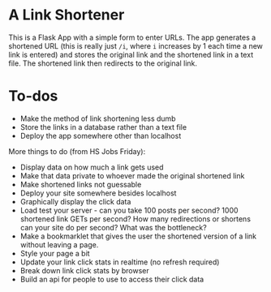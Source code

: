 # A Link Shortener

This is a Flask App with a simple form to enter URLs. The app generates a shortened URL (this is really just `/i`, where `i` increases by 1 each time a new link is entered) and stores the original link and the shortened link in a text file. The shortened link then redirects to the original link.

# To-dos

* Make the method of link shortening less dumb
* Store the links in a database rather than a text file
* Deploy the app somewhere other than localhost

More things to do (from HS Jobs Friday):
* Display data on how much a link gets used
* Make that data private to whoever made the original shortened link
* Make shortened links not guessable
* Deploy your site somewhere besides localhost 
* Graphically display the click data
* Load test your server - can you take 100 posts per second? 1000 shortened link GETs per second? How many redirections or shortens can your site do per second? What was the bottleneck?
* Make a bookmarklet that gives the user the shortened version of a link without leaving a page.
* Style your page a bit
* Update your link click stats in realtime (no refresh required)
* Break down link click stats by browser
* Build an api for people to use to access their click data